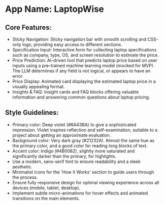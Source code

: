 # **App Name**: LaptopWise

## Core Features:

- Sticky Navigation: Sticky navigation bar with smooth scrolling and CSS-only logo, providing easy access to different sections.
- Specification Input: Interactive form for collecting laptop specifications such as company, type, OS, and screen resolution to estimate the price.
- Price Prediction: AI-driven tool that predicts laptop price based on user inputs using a pre-trained machine learning model (mocked for MVP). The LLM determines if any field is not logical, or appears to have an error.
- Price Display: Animated card displaying the estimated laptop price in a visually appealing format.
- Insights & FAQ: Insight cards and FAQ blocks offering valuable information and answering common questions about laptop pricing.

## Style Guidelines:

- Primary color: Deep violet (#6A43BA) to give a sophisticated impression. Violet inspires reflection and self-examination, suitable to a project about getting an approximate evaluation.
- Background color: Very dark gray (#21232A). Almost the same hue as the primary color, and a good color for reading long blocks of text.
- Accent color: Indigo (#4B0082), slightly more saturated and significantly darker than the primary, for highlights.
- Use a modern, sans-serif font to ensure readability and a sleek aesthetic.
- Minimalist icons for the 'How It Works' section to guide users through the process.
- Ensure fully responsive design for optimal viewing experience across all devices (mobile, tablet, desktop).
- Implement subtle micro-animations for hover effects and animated transitions on the main elements.